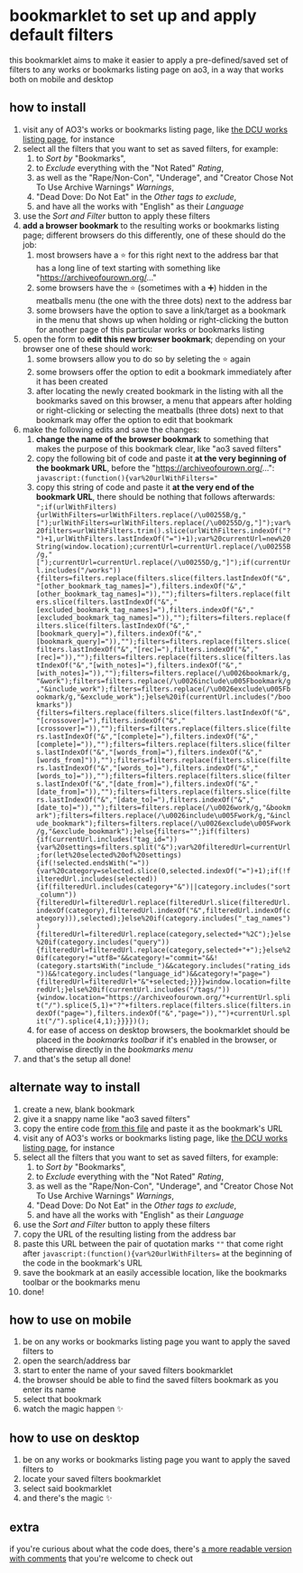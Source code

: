 # bookmarklet to set up and apply default filters
this bookmarklet aims to make it easier to apply a pre-defined/saved set of filters to any works or bookmarks listing page on ao3, in a way that works both on mobile and desktop

## how to install
1. visit any of AO3's works or bookmarks listing page, like [the DCU works listing page](https://archiveofourown.org/tags/DCU/works), for instance
2. select all the filters that you want to set as saved filters, for example:
    1. to _Sort by_ "Bookmarks",
    2. to _Exclude_ everything with the "Not Rated" _Rating_,
    3. as well as the "Rape/Non-Con", "Underage", and "Creator Chose Not To Use Archive Warnings" _Warnings_, 
    4. "Dead Dove: Do Not Eat" in the _Other tags to exclude_,
    5. and have all the works with "English" as their _Language_
3. use the _Sort and Filter_ button to apply these filters
4. **add a browser bookmark** to the resulting works or bookmarks listing page; different browsers do this differently, one of these should do the job:
    1. most browsers have a :star: for this right next to the address bar that has a long line of text starting with something like "https://archiveofourown.org/..."
    2. some browsers have the :star: (sometimes with a :heavy_plus_sign:) hidden in the meatballs menu (the one with the three dots) next to the address bar
    3. some browsers have the option to save a link/target as a bookmark in the menu that shows up when holding or right-clicking the button for another page of this particular works or bookmarks listing
5. open the form to **edit this new browser bookmark**; depending on your browser one of these should work:
    1. some browsers allow you to do so by seleting the :star: again
    2. some browsers offer the option to edit a bookmark immediately after it has been created
    3. after locating the newly created bookmark in the listing with all the bookmarks saved on this browser, a menu that appears after holding or right-clicking or selecting the meatballs (three dots) next to that bookmark may offer the option to edit that bookmark
6. make the following edits and save the changes:
    1. **change the name of the browser bookmark** to something that makes the purpose of this bookmark clear, like "ao3 saved filters"
    2. copy the following bit of code and paste it **at the very beginning of the bookmark URL**, before the "https://archiveofourown.org/...": `javascript:(function(){var%20urlWithFilters="`
    3. copy this string of code and paste it **at the very end of the bookmark URL**, there should be nothing that follows afterwards: `";if(urlWithFilters){urlWithFilters=urlWithFilters.replace(/\u00255B/g,"[");urlWithFilters=urlWithFilters.replace(/\u00255D/g,"]");var%20filters=urlWithFilters.trim().slice(urlWithFilters.indexOf("?")+1,urlWithFilters.lastIndexOf("=")+1);var%20currentUrl=new%20String(window.location);currentUrl=currentUrl.replace(/\u00255B/g,"[");currentUrl=currentUrl.replace(/\u00255D/g,"]");if(currentUrl.includes("/works")){filters=filters.replace(filters.slice(filters.lastIndexOf("&","[other_bookmark_tag_names]="),filters.indexOf("&","[other_bookmark_tag_names]=")),"");filters=filters.replace(filters.slice(filters.lastIndexOf("&","[excluded_bookmark_tag_names]="),filters.indexOf("&","[excluded_bookmark_tag_names]=")),"");filters=filters.replace(filters.slice(filters.lastIndexOf("&","[bookmark_query]="),filters.indexOf("&","[bookmark_query]=")),"");filters=filters.replace(filters.slice(filters.lastIndexOf("&","[rec]="),filters.indexOf("&","[rec]=")),"");filters=filters.replace(filters.slice(filters.lastIndexOf("&","[with_notes]="),filters.indexOf("&","[with_notes]=")),"");filters=filters.replace(/\u0026bookmark/g,"&work");filters=filters.replace(/\u0026include\u005Fbookmark/g,"&include_work");filters=filters.replace(/\u0026exclude\u005Fbookmark/g,"&exclude_work");}else%20if(currentUrl.includes("/bookmarks")){filters=filters.replace(filters.slice(filters.lastIndexOf("&","[crossover]="),filters.indexOf("&","[crossover]=")),"");filters=filters.replace(filters.slice(filters.lastIndexOf("&","[complete]="),filters.indexOf("&","[complete]=")),"");filters=filters.replace(filters.slice(filters.lastIndexOf("&","[words_from]="),filters.indexOf("&","[words_from]")),"");filters=filters.replace(filters.slice(filters.lastIndexOf("&","[words_to]="),filters.indexOf("&","[words_to]=")),"");filters=filters.replace(filters.slice(filters.lastIndexOf("&","[date_from]="),filters.indexOf("&","[date_from]=")),"");filters=filters.replace(filters.slice(filters.lastIndexOf("&","[date_to]="),filters.indexOf("&","[date_to]=")),"");filters=filters.replace(/\u0026work/g,"&bookmark");filters=filters.replace(/\u0026include\u005Fwork/g,"&include_bookmark");filters=filters.replace(/\u0026exclude\u005Fwork/g,"&exclude_bookmark");}else{filters="";}if(filters){if(currentUrl.includes("tag_id=")){var%20settings=filters.split("&");var%20filteredUrl=currentUrl;for(let%20selected%20of%20settings){if(!selected.endsWith("=")){var%20category=selected.slice(0,selected.indexOf("=")+1);if(!filteredUrl.includes(selected)){if(filteredUrl.includes(category+"&")||category.includes("sort_column")){filteredUrl=filteredUrl.replace(filteredUrl.slice(filteredUrl.indexOf(category),filteredUrl.indexOf("&",filteredUrl.indexOf(category))),selected);}else%20if(category.includes("_tag_names")){filteredUrl=filteredUrl.replace(category,selected+"%2C");}else%20if(category.includes("query")){filteredUrl=filteredUrl.replace(category,selected+"+");}else%20if(category!="utf8="&&category!="commit="&&!(category.startsWith("include_")&&category.includes("rating_ids"))&&!category.includes("language_id")&&category!="page="){filteredUrl=filteredUrl+"&"+selected;}}}}window.location=filteredUrl;}else%20if(currentUrl.includes("/tags/")){window.location="https://archiveofourown.org/"+currentUrl.split("/").splice(5,1)+"?"+filters.replace(filters.slice(filters.indexOf("page="),filters.indexOf("&","page=")),"")+currentUrl.split("/").splice(4,1);}}}})();
`
    4. for ease of access on desktop browsers, the bookmarklet should be placed in the _bookmarks toolbar_ if it's enabled in the browser, or otherwise directly in the _bookmarks menu_
7. and that's the setup all done!

## alternate way to install
1. create a new, blank bookmark
2. give it a snappy name like "ao3 saved filters"
3. copy the entire code [from this file](https://raw.githubusercontent.com/RhineCloud/ao3-bookmarklets/main/default-filters/ao3-saved-filters-blank.js) and paste it as the bookmark's URL
4. visit any of AO3's works or bookmarks listing page, like [the DCU works listing page](https://archiveofourown.org/tags/DCU/works), for instance
5. select all the filters that you want to set as saved filters, for example:
    1. to _Sort by_ "Bookmarks",
    2. to _Exclude_ everything with the "Not Rated" _Rating_,
    3. as well as the "Rape/Non-Con", "Underage", and "Creator Chose Not To Use Archive Warnings" _Warnings_, 
    4. "Dead Dove: Do Not Eat" in the _Other tags to exclude_,
    5. and have all the works with "English" as their _Language_
6. use the _Sort and Filter_ button to apply these filters
7. copy the URL of the resulting listing from the address bar
8. paste this URL between the pair of quotation marks `""` that come right after `javascript:(function(){var%20urlWithFilters=` at the beginning of the code in the bookmark's URL
9. save the bookmark at an easily accessible location, like the bookmarks toolbar or the bookmarks menu
10. done!

## how to use on mobile
1. be on any works or bookmarks listing page you want to apply the saved filters to
2. open the search/address bar
3. start to enter the name of your saved filters bookmarklet
4. the browser should be able to find the saved filters bookmark as you enter its name
5. select that bookmark
6. watch the magic happen :sparkles:

## how to use on desktop
1. be on any works or bookmarks listing page you want to apply the saved filters to
2. locate your saved filters bookmarklet
3. select said bookmarklet
4. and there's the magic :sparkles:

## extra
if you're curious about what the code does, there's [a more readable version with comments](https://github.com/RhineCloud/ao3-bookmarklets/blob/main/default-filters/ao3-saved-filters-readable.js) that you're welcome to check out
